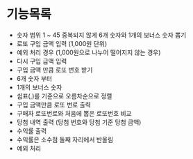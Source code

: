 # 기능목록

- 숫자 범위 1 ~ 45 중복되지 않게 6개 숫자와 1개의 보너스 숫자 뽑기
- 로또 구입 금액 입력 (1,000원 단위)
- 예외 처리 경우 (1,000원으로 나누어 떨어지지 않는 경우)
- 다시 구입 금액 입력
- 구입 금액 만큼 로또 번호 받기
- 6개 숫자 부터
- 1개의 보너스 숫자
- 쉼표(,)를 기준으로 오름차순으로 정렬
- 구입 금액만큼 로또 번로 출력
- 구매자 로또번로와 처음에 뽑은 로또번호 비교
- 당첨 내역 출력 (당첨 번호와 당첨 기준 당첨 금액)
- 수익률 출력
- 수익률은 소수점 둘째 자리에서 반올림
- 예외 처리
